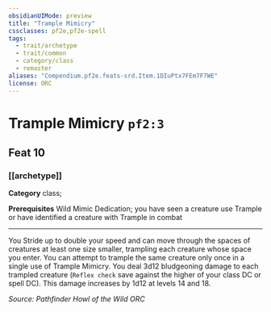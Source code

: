 ```yaml
---
obsidianUIMode: preview
title: "Trample Mimicry"
cssclasses: pf2e,pf2e-spell
tags:
  - trait/archetype
  - trait/common
  - category/class
  - remaster
aliases: "Compendium.pf2e.feats-srd.Item.1DIuPtx7FEm7F7WE"
license: ORC
---
```

# Trample Mimicry `pf2:3`
## Feat 10
### [[archetype]]

**Category** class; 



**Prerequisites** Wild Mimic Dedication; you have seen a creature use Trample or have identified a creature with Trample in combat
* * *
You Stride up to double your speed and can move through the spaces of creatures at least one size smaller, trampling each creature whose space you enter. You can attempt to trample the same creature only once in a single use of Trample Mimicry. You deal 3d12 bludgeoning damage to each trampled creature (`Reflex check` save against the higher of your class DC or spell DC). This damage increases by 1d12 at levels 14 and 18.

*Source: Pathfinder Howl of the Wild*
*ORC*